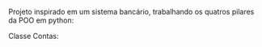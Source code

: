 Projeto inspirado em um sistema bancário, trabalhando os quatros pilares da POO em python:

Classe Contas:
